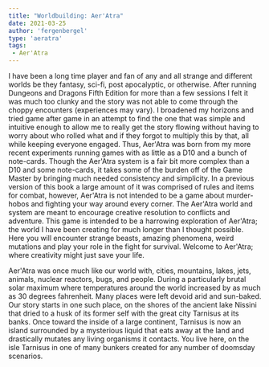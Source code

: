 ```yaml
---
title: "Worldbuilding: Aer'Atra"
date: 2021-03-25
author: 'fergenbergel'
type: 'aeratra'
tags: 
 - Aer'Atra
---
```


I have been a long time player and fan of any and all strange and different worlds be they fantasy, sci-fi, post apocalyptic, or otherwise. After running Dungeons and Dragons Fifth Edition for more than a few sessions I felt it was much too clunky and the story was not able to come through the choppy encounters (experiences may vary). I broadened my horizons and tried game after game in an attempt to find the one that was simple and intuitive enough to allow me to really get the story flowing without having to worry about who rolled what and if they forgot to multiply this by that, all while keeping everyone engaged. Thus, Aer'Atra was born from my more recent experiments running games with as little as a D10 and a bunch of note-cards. Though the Aer'Atra system is a fair bit more complex than a D10 and some note-cards, it takes some of the burden off of the Game Master by bringing much needed consistency and simplicity. In a previous version of this book a large amount of it was comprised of rules and items for combat, however, Aer'Atra is not intended to be a game about murder-hobos and fighting your way around every corner. The Aer'Atra world and system are meant to encourage creative resolution to conflicts and adventure. This game is intended to be a harrowing exploration of Aer'Atra; the world I have been creating for much longer than I thought possible. Here you will encounter strange beasts, amazing phenomena, weird mutations and play your role in the fight for survival. Welcome to Aer'Atra; where creativity might just save your life.

Aer'Atra was once much like our world with, cities, mountains, lakes, jets, animals, nuclear reactors, bugs, and people. During a particularly brutal solar maximum where temperatures around the world increased by as much as 30 degrees fahrenheit. Many places were left devoid arid and sun-baked. Our story starts in one such place, on the shores of the ancient lake Nissini that dried to a husk of its former self with the great city Tarnisus at its banks. Once toward the inside of a large continent, Tarnisus is now an island surrounded by a mysterious liquid that eats away at the land and drastically mutates any living organisms it contacts. You live here, on the isle Tarnisus in one of many bunkers created for any number of doomsday scenarios.